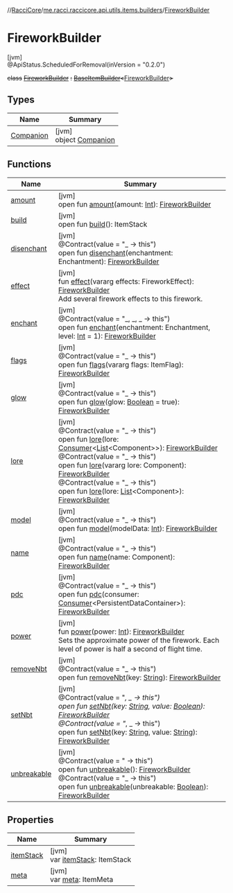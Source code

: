 //[RacciCore](../../../index.md)/[me.racci.raccicore.api.utils.items.builders](../index.md)/[FireworkBuilder](index.md)

# FireworkBuilder

[jvm]\
@ApiStatus.ScheduledForRemoval(inVersion = "0.2.0")

~~class~~ [~~FireworkBuilder~~](index.md) ~~:~~ [~~BaseItemBuilder~~](../-base-item-builder/index.md)~~&lt;~~[FireworkBuilder](index.md)~~&gt;~~

## Types

| Name | Summary |
|---|---|
| [Companion](-companion/index.md) | [jvm]<br>object [Companion](-companion/index.md) |

## Functions

| Name | Summary |
|---|---|
| [amount](../-base-item-builder/amount.md) | [jvm]<br>open fun [amount](../-base-item-builder/amount.md)(amount: [Int](https://kotlinlang.org/api/latest/jvm/stdlib/kotlin/-int/index.html)): [FireworkBuilder](index.md) |
| [build](../-base-item-builder/build.md) | [jvm]<br>open fun [build](../-base-item-builder/build.md)(): ItemStack |
| [disenchant](../-base-item-builder/disenchant.md) | [jvm]<br>@Contract(value = "_ -&gt; this")<br>open fun [disenchant](../-base-item-builder/disenchant.md)(enchantment: Enchantment): [FireworkBuilder](index.md) |
| [effect](effect.md) | [jvm]<br>fun [effect](effect.md)(vararg effects: FireworkEffect): [FireworkBuilder](index.md)<br>Add several firework effects to this firework. |
| [enchant](../-base-item-builder/enchant.md) | [jvm]<br>@Contract(value = "_, _, _ -&gt; this")<br>open fun [enchant](../-base-item-builder/enchant.md)(enchantment: Enchantment, level: [Int](https://kotlinlang.org/api/latest/jvm/stdlib/kotlin/-int/index.html) = 1): [FireworkBuilder](index.md) |
| [flags](../-base-item-builder/flags.md) | [jvm]<br>@Contract(value = "_ -&gt; this")<br>open fun [flags](../-base-item-builder/flags.md)(vararg flags: ItemFlag): [FireworkBuilder](index.md) |
| [glow](../-base-item-builder/glow.md) | [jvm]<br>@Contract(value = "_ -&gt; this")<br>open fun [glow](../-base-item-builder/glow.md)(glow: [Boolean](https://kotlinlang.org/api/latest/jvm/stdlib/kotlin/-boolean/index.html) = true): [FireworkBuilder](index.md) |
| [lore](../-base-item-builder/lore.md) | [jvm]<br>@Contract(value = "_ -&gt; this")<br>open fun [lore](../-base-item-builder/lore.md)(lore: [Consumer](https://docs.oracle.com/javase/8/docs/api/java/util/function/Consumer.html)&lt;[List](https://kotlinlang.org/api/latest/jvm/stdlib/kotlin.collections/-list/index.html)&lt;Component&gt;&gt;): [FireworkBuilder](index.md)<br>@Contract(value = "_ -&gt; this")<br>open fun [lore](../-base-item-builder/lore.md)(vararg lore: Component): [FireworkBuilder](index.md)<br>@Contract(value = "_ -&gt; this")<br>open fun [lore](../-base-item-builder/lore.md)(lore: [List](https://kotlinlang.org/api/latest/jvm/stdlib/kotlin.collections/-list/index.html)&lt;Component&gt;): [FireworkBuilder](index.md) |
| [model](../-base-item-builder/model.md) | [jvm]<br>@Contract(value = "_ -&gt; this")<br>open fun [model](../-base-item-builder/model.md)(modelData: [Int](https://kotlinlang.org/api/latest/jvm/stdlib/kotlin/-int/index.html)): [FireworkBuilder](index.md) |
| [name](../-base-item-builder/name.md) | [jvm]<br>@Contract(value = "_ -&gt; this")<br>open fun [name](../-base-item-builder/name.md)(name: Component): [FireworkBuilder](index.md) |
| [pdc](../-base-item-builder/pdc.md) | [jvm]<br>@Contract(value = "_ -&gt; this")<br>open fun [pdc](../-base-item-builder/pdc.md)(consumer: [Consumer](https://docs.oracle.com/javase/8/docs/api/java/util/function/Consumer.html)&lt;PersistentDataContainer&gt;): [FireworkBuilder](index.md) |
| [power](power.md) | [jvm]<br>fun [power](power.md)(power: [Int](https://kotlinlang.org/api/latest/jvm/stdlib/kotlin/-int/index.html)): [FireworkBuilder](index.md)<br>Sets the approximate power of the firework. Each level of power is half a second of flight time. |
| [removeNbt](../-base-item-builder/remove-nbt.md) | [jvm]<br>@Contract(value = "_ -&gt; this")<br>open fun [removeNbt](../-base-item-builder/remove-nbt.md)(key: [String](https://kotlinlang.org/api/latest/jvm/stdlib/kotlin/-string/index.html)): [FireworkBuilder](index.md) |
| [setNbt](../-base-item-builder/set-nbt.md) | [jvm]<br>@Contract(value = "_, _ -&gt; this")<br>open fun [setNbt](../-base-item-builder/set-nbt.md)(key: [String](https://kotlinlang.org/api/latest/jvm/stdlib/kotlin/-string/index.html), value: [Boolean](https://kotlinlang.org/api/latest/jvm/stdlib/kotlin/-boolean/index.html)): [FireworkBuilder](index.md)<br>@Contract(value = "_, _ -&gt; this")<br>open fun [setNbt](../-base-item-builder/set-nbt.md)(key: [String](https://kotlinlang.org/api/latest/jvm/stdlib/kotlin/-string/index.html), value: [String](https://kotlinlang.org/api/latest/jvm/stdlib/kotlin/-string/index.html)): [FireworkBuilder](index.md) |
| [unbreakable](../-base-item-builder/unbreakable.md) | [jvm]<br>@Contract(value = " -&gt; this")<br>open fun [unbreakable](../-base-item-builder/unbreakable.md)(): [FireworkBuilder](index.md)<br>@Contract(value = "_ -&gt; this")<br>open fun [unbreakable](../-base-item-builder/unbreakable.md)(unbreakable: [Boolean](https://kotlinlang.org/api/latest/jvm/stdlib/kotlin/-boolean/index.html)): [FireworkBuilder](index.md) |

## Properties

| Name | Summary |
|---|---|
| [itemStack](../-base-item-builder/item-stack.md) | [jvm]<br>var [itemStack](../-base-item-builder/item-stack.md): ItemStack |
| [meta](../-base-item-builder/meta.md) | [jvm]<br>var [meta](../-base-item-builder/meta.md): ItemMeta |
